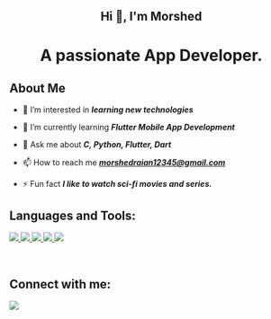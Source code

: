 <h2 align="center">Hi 👋, I'm Morshed</h2>
<h1 align="center">A passionate App Developer.</h3>


## About Me

<!-- - 🔭 I’m currently working on ***[Goverment Training Project: Mobile App Development](https://basictrainingsdmga.com/)*** -->

- 👀 I’m interested in ***learning new technologies***

- 🌱 I’m currently learning ***Flutter Mobile App Development***

- 💬 Ask me about ***C, Python, Flutter, Dart***

- 📫 How to reach me ***morshedraian12345@gmail.com***

- ⚡ Fun fact ***I like to watch sci-fi movies and series.***

## Languages and Tools:

<p align="left">
    <a href="https://www.cprogramming.com" target="_blank"> <img src="https://img.icons8.com/color/48/000000/c.png"/> </a>
    <a href="https://www.python.org" target="_blank"> <img src="https://img.icons8.com/color/48/000000/python.png"/> </a>
    <a href="https://flutter.dev" target="_blank"> <img src="https://img.icons8.com/color/48/000000/flutter.png"/> </a>
    <a href="https://dart.dev" target="_blank"> <img src="https://img.icons8.com/color/48/000000/dart.png"/> </a>  
    <a href="https://git-scm.com/" target="_blank"> <img src="https://img.icons8.com/color/48/000000/git.png"/> </a>  
</p>

<br/>

## Connect with me:
<p align="left">

<a href = "https://www.linkedin.com/in/morshed-raian-khan-b0199021a/"><img src="https://img.icons8.com/fluent/48/000000/linkedin.png"/></a>

</p>

